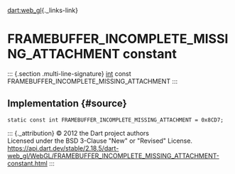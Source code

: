 [dart:web\_gl](../../dart-web_gl/dart-web_gl-library){._links-link}

FRAMEBUFFER\_INCOMPLETE\_MISSING\_ATTACHMENT constant
=====================================================

::: {.section .multi-line-signature}
[int](../../dart-core/int-class) const
FRAMEBUFFER\_INCOMPLETE\_MISSING\_ATTACHMENT
:::

Implementation {#source}
--------------

``` {.language-dart data-language="dart"}
static const int FRAMEBUFFER_INCOMPLETE_MISSING_ATTACHMENT = 0x8CD7;
```

::: {._attribution}
© 2012 the Dart project authors\
Licensed under the BSD 3-Clause \"New\" or \"Revised\" License.\
<https://api.dart.dev/stable/2.18.5/dart-web_gl/WebGL/FRAMEBUFFER_INCOMPLETE_MISSING_ATTACHMENT-constant.html>
:::
